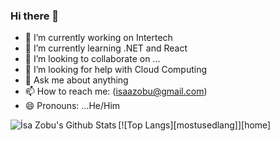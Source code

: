 ### Hi there 👋





- 🔭 I’m currently working on Intertech
- 🌱 I’m currently learning .NET and React
- 👯 I’m looking to collaborate on ...
- 🤔 I’m looking for help with Cloud Computing
- 💬 Ask me about anything
- 📫 How to reach me: (isaazobu@gmail.com)
- 😄 Pronouns: ...He/Him

<img align="left" alt="İsa Zobu's Github Stats" src="https://github-readme-stats.vercel.app/api?username=isazobu&show_icons=true&hide_border=true&count_private=true&theme=vue" />

[![Top Langs][mostusedlang]][home]
